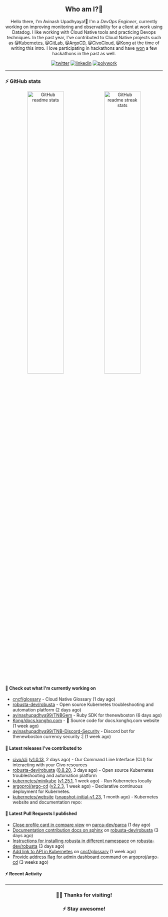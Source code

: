 <div align='center'>
  
 ## Who am I?🤔

Hello there, I'm Avinash Upadhyaya!👋 I'm a _DevOps Engineer_, currently working on improving monitoring and observability for a client at work using Datadog. I like working with Cloud Native tools and practicing Devops techniques. In the past year, I've contributed to Cloud Native projects such as [@Kubernetes](https://github.com/pulls?q=is%3Apr+author%3Aavinashupadhya99+archived%3Afalse+user%3Akubernetes), [@GitLab](https://gitlab.com/groups/gitlab-org/-/merge_requests?scope=all&state=all&author_username=avinashupadhya99), [@ArgoCD](https://github.com/pulls?q=is%3Apr+author%3Aavinashupadhya99+archived%3Afalse+user%3Aargoproj), [@CivoCloud](https://github.com/pulls?q=is%3Apr+author%3Aavinashupadhya99+archived%3Afalse+user%3Acivo), [@Kong](https://github.com/pulls?q=is%3Apr+author%3Aavinashupadhya99+archived%3Afalse+user%3AKong) at the time of writing this intro. I love participating in hackathons and have [won](https://devpost.com/avinashupadhya99) a few hackathons in the past as well.


[![twitter](https://img.shields.io/badge/-@avinash__ukr-%231DA1F2?style=for-the-badge&logo=twitter&logoColor=ffffff)](https://twitter.com/avinash_ukr)
[![linkedin](https://img.shields.io/badge/-Avinash%20Upadhyaya-%230A67C3?style=for-the-badge&logo=linkedin&logoColor=ffffff)](https://www.linkedin.com/in/avinash-upadhyaya/)
[![polywork](https://img.shields.io/badge/-@avinashupadhya99-%23338BFF?style=for-the-badge&logo=polywork&logoColor=ffffff)](https://www.polywork.com/avinashupadhya99)

---

</div>

### ⚡ GitHub stats

<p align="center">
  <img width="48%" src="https://github-readme-stats.vercel.app/api?username=avinashupadhya99&show_icons=true&theme=tokyonight" alt="GitHub readme stats" />
  <img width="48%" src="https://github-readme-streak-stats.herokuapp.com?user=avinashupadhya99&theme=dark&hide_border=true&date_format=M%20j%5B%2C%20Y%5D" alt="GitHub readme streak stats" />
</p>

#### 👷 Check out what I'm currently working on

- [cncf/glossary](https://github.com/cncf/glossary) - Cloud Native Glossary (1 day ago)
- [robusta-dev/robusta](https://github.com/robusta-dev/robusta) - Open source Kubernetes troubleshooting and automation platform (2 days ago)
- [avinashupadhya99/TNBGem](https://github.com/avinashupadhya99/TNBGem) - Ruby SDK for thenewboston (6 days ago)
- [Kong/docs.konghq.com](https://github.com/Kong/docs.konghq.com) - 🦍 Source code for docs.konghq.com website (1 week ago)
- [avinashupadhya99/TNB-Discord-Security](https://github.com/avinashupadhya99/TNB-Discord-Security) - Discord bot for thenewboston currency security :| (1 week ago)

#### 🔭 Latest releases I've contributed to

- [civo/cli](https://github.com/civo/cli) ([v1.0.13](https://github.com/civo/cli/releases/tag/v1.0.13), 2 days ago) - Our Command Line Interface (CLI) for interacting with your Civo resources
- [robusta-dev/robusta](https://github.com/robusta-dev/robusta) ([0.8.20](https://github.com/robusta-dev/robusta/releases/tag/0.8.20), 3 days ago) - Open source Kubernetes troubleshooting and automation platform
- [kubernetes/minikube](https://github.com/kubernetes/minikube) ([v1.25.1](https://github.com/kubernetes/minikube/releases/tag/v1.25.1), 1 week ago) - Run Kubernetes locally
- [argoproj/argo-cd](https://github.com/argoproj/argo-cd) ([v2.2.3](https://github.com/argoproj/argo-cd/releases/tag/v2.2.3), 1 week ago) - Declarative continuous deployment for Kubernetes.
- [kubernetes/website](https://github.com/kubernetes/website) ([snapshot-initial-v1.23](https://github.com/kubernetes/website/releases/tag/snapshot-initial-v1.23), 1 month ago) - Kubernetes website and documentation repo: 

#### 🔨 Latest Pull Requests I published

- [Close profile card in compare view](https://github.com/parca-dev/parca/pull/586) on [parca-dev/parca](https://github.com/parca-dev/parca) (1 day ago)
- [Documentation contribution docs on sphinx](https://github.com/robusta-dev/robusta/pull/182) on [robusta-dev/robusta](https://github.com/robusta-dev/robusta) (3 days ago)
- [Instructions for installing robusta in different namespace](https://github.com/robusta-dev/robusta/pull/180) on [robusta-dev/robusta](https://github.com/robusta-dev/robusta) (3 days ago)
- [Add link to API in Kubernetes](https://github.com/cncf/glossary/pull/348) on [cncf/glossary](https://github.com/cncf/glossary) (1 week ago)
- [Provide address flag for admin dashboard command](https://github.com/argoproj/argo-cd/pull/8095) on [argoproj/argo-cd](https://github.com/argoproj/argo-cd) (3 weeks ago)

#### ⚡ Recent Activity




---

<div align='center'>
  
### 🙇‍♂️ Thanks for visiting!
### ⚡ Stay awesome!
  
</div>


